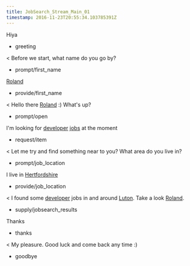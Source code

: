 ```yaml
---
title: JobSearch_Stream_Main_01
timestamp: 2016-11-23T20:55:34.103785391Z
---
```

Hiya
* greeting

< Before we start, what name do you go by?
* prompt/first_name

[Roland](first_name)
* provide/first_name

< Hello there [Roland](first_name) :) What's up?
* prompt/open

I'm looking for [developer](jobrole) [jobs](item_type) at the moment
* request/item

< Let me try and find something near to you? What area do you live in?
* prompt/job_location

I live in [Hertfordshire](location)
* provide/job_location

< I found some [developer](jobrole) jobs in and around [Luton](location). Take a look [Roland](first_name).
* supply/jobsearch_results

Thanks
* thanks

< My pleasure. Good luck and come back any time :)
* goodbye
